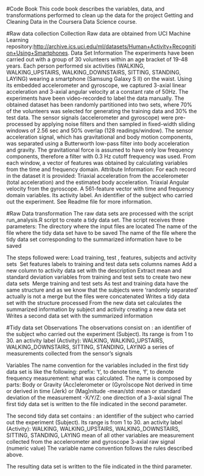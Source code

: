 #Code Book
This code book describes the variables, data, and transformations performed to clean up the data for the project Getting and Cleaning Data in the Coursera Data Science course.

#Raw data collection
Collection
Raw data are obtained from UCI Machine Learning repository:http://archive.ics.uci.edu/ml/datasets/Human+Activity+Recognition+Using+Smartphones.
Data Set Information
The experiments have been carried out with a group of 30 volunteers within an age bracket of 19-48 years. Each person performed six activities (WALKING, WALKING_UPSTAIRS, WALKING_DOWNSTAIRS, SITTING, STANDING, LAYING) wearing a smartphone (Samsung Galaxy S II) on the waist. Using its embedded accelerometer and gyroscope, we captured 3-axial linear acceleration and 3-axial angular velocity at a constant rate of 50Hz. The experiments have been video-recorded to label the data manually. The obtained dataset has been randomly partitioned into two sets, where 70% of the volunteers was selected for generating the training data and 30% the test data.
The sensor signals (accelerometer and gyroscope) were pre-processed by applying noise filters and then sampled in fixed-width sliding windows of 2.56 sec and 50% overlap (128 readings/window). The sensor acceleration signal, which has gravitational and body motion components, was separated using a Butterworth low-pass filter into body acceleration and gravity. The gravitational force is assumed to have only low frequency components, therefore a filter with 0.3 Hz cutoff frequency was used. From each window, a vector of features was obtained by calculating variables from the time and frequency domain.
Attribute Information:
For each record in the dataset it is provided:
Triaxial acceleration from the accelerometer (total acceleration) and the estimated body acceleration. 
Triaxial Angular velocity from the gyroscope. 
A 561-feature vector with time and frequency domain variables. 
Its activity label. 
An identifier of the subject who carried out the experiment.
See Readme file for more information.

#Raw Data transformation
The raw data sets are processed with the script run_analysis.R script to create a tidy data set. 
The script receives three parameters:
The directory where the input files are located
The name of the file where the tidy data set have to be saved
The name of the file where the tidy data set corresponding to the summarized information have to be saved

The steps followed were:
Load training, test , features, subjects and activity sets 
Set features labels to training and test data sets columns names 
Add a new column to activity data set with the description
Extract mean and standard deviation variables from training and test sets to create two new data sets  
Merge training and test sets As test and training data have the same structure and as we know that the subjects were ‘randomly separated’ actually is not a merge but the files were concatenated
Writes a tidy data set with the structure processed
From the new data set calculates the summarized information by subject and activity creating a new data set
Writes a second data set with the summarized information


#Tidy data set
Observations
The observations consist on :
an identifier of the subject who carried out the experiment (Subject). Its range is from 1 to 30. 
an activity label (Activity): WALKING, WALKING_UPSTAIRS, WALKING_DOWNSTAIRS, SITTING, STANDING, LAYING 
a series of measurements collected from the sensor’s signals

Variables
The name convention for the variables included in the first tidy data set is like the following:
prefix: ‘t’, to denote time, ‘f’, to denote frequency
measurement: what was calculated. The name is composed by parts:
Body or Gravity
(Acc)elerometer or (Gyro)scope
Not derived in time or derived in time (Jerk) or (Mag)nitude
-mean/std: mean or standard deviation of the measurement
-X/Y/Z: one direction of a 3-axial signal 
The first tidy data set is written to the file indicated in the second parameter.

The second tidy data set contains :
an identifier of the subject who carried out the experiment (Subject). Its range is from 1 to 30. 
an activity label (Activity): WALKING, WALKING_UPSTAIRS, WALKING_DOWNSTAIRS, SITTING, STANDING, LAYING 
mean of all other variables are measurement collected from the accelerometer and gyroscope 3-axial raw signal (numeric value)
The variable name convention follows the rules described above.

The resulting data set is written to the file indicated in the third parameter.
